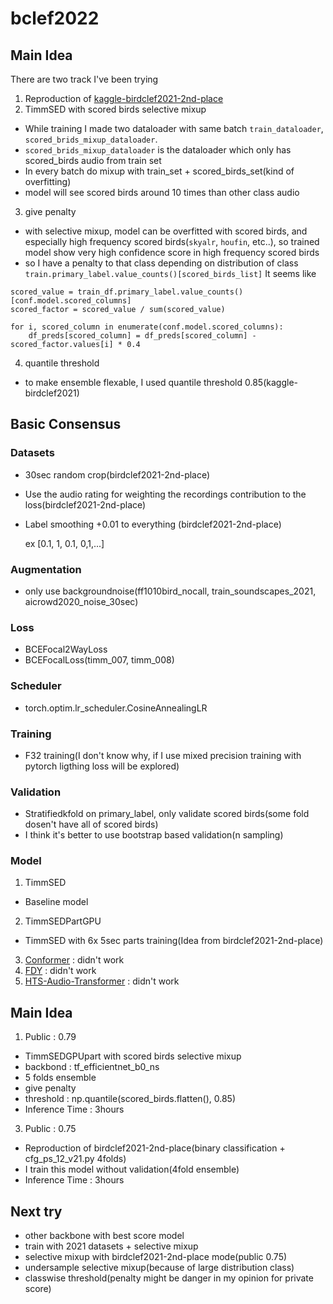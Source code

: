 # bclef2022

## Main Idea

There are two track I've been trying

1. Reproduction of [kaggle-birdclef2021-2nd-place](https://github.com/ChristofHenkel/kaggle-birdclef2021-2nd-place/tree/main/configs)
2. TimmSED with scored birds selective mixup
- While training I made two dataloader with same batch `train_dataloader`, `scored_brids_mixup_dataloader`.
- `scored_brids_mixup_dataloader` is the dataloader which only has scored_birds audio from train set
- In every batch do mixup with train_set + scored_birds_set(kind of overfitting)
- model will see scored birds around 10 times than other class audio
3. give penalty 
- with selective mixup, model can be overfitted with scored birds, and especially high frequency scored birds(`skyalr`, `houfin`, etc..), so trained model show very high confidence score in high frequency scored birds
- so I have a penalty to that class depending on distribution of class `train.primary_label.value_counts()[scored_birds_list]` It seems like 
```
scored_value = train_df.primary_label.value_counts()[conf.model.scored_columns]
scored_factor = scored_value / sum(scored_value)

for i, scored_column in enumerate(conf.model.scored_columns):
    df_preds[scored_column] = df_preds[scored_column] - scored_factor.values[i] * 0.4
```
4. quantile threshold
- to make ensemble flexable, I used quantile threshold 0.85(kaggle-birdclef2021)

## Basic Consensus

### Datasets
- 30sec random crop(birdclef2021-2nd-place)
- Use the audio rating for weighting the recordings contribution to the loss(birdclef2021-2nd-place)
- Label smoothing +0.01 to everything (birdclef2021-2nd-place)

  ex [0.1, 1, 0.1, 0,1,...]
  
### Augmentation
- only use backgroundnoise(ff1010bird_nocall, train_soundscapes_2021, aicrowd2020_noise_30sec)

### Loss
- BCEFocal2WayLoss
- BCEFocalLoss(timm_007, timm_008)

### Scheduler
- torch.optim.lr_scheduler.CosineAnnealingLR

### Training
- F32 training(I don't know why, if I use mixed precision training with pytorch ligthing loss will be explored)

### Validation
- Stratifiedkfold on primary_label, only validate scored birds(some fold dosen't have all of scored birds)
- I think it's better to use bootstrap based validation(n sampling)

### Model
1. TimmSED
- Baseline model
2. TimmSEDPartGPU
- TimmSED with 6x 5sec parts training(Idea from birdclef2021-2nd-place)
3. [Conformer](https://github.com/m-koichi/ConformerSED) : didn't work
4. [FDY](https://github.com/frednam93/FDY-SED) : didn't work
5. [HTS-Audio-Transformer](https://github.com/RetroCirce/HTS-Audio-Transformer) : didn't work

## Main Idea
1. Public : 0.79
- TimmSEDGPUpart with scored birds selective mixup
- backbond : tf_efficientnet_b0_ns
- 5 folds ensemble
- give penalty 
- threshold : np.quantile(scored_birds.flatten(), 0.85)
- Inference Time : 3hours


3. Public : 0.75
- Reproduction of birdclef2021-2nd-place(binary classification + cfg_ps_12_v21.py 4folds)
- I train this model without validation(4fold ensemble)
- Inference Time : 3hours

## Next try
- other backbone with best score model
- train with 2021 datasets + selective mixup
- selective mixup with birdclef2021-2nd-place mode(public 0.75)
- undersample selective mixup(because of large distribution class)
- classwise threshold(penalty might be danger in my opinion for private score)
